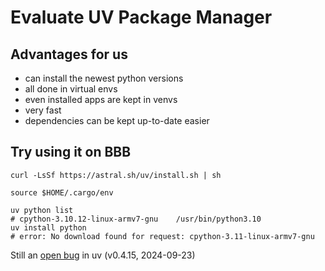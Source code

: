 # Evaluate UV Package Manager

## Advantages for us

- can install the newest python versions
- all done in virtual envs
- even installed apps are kept in venvs
- very fast
- dependencies can be kept up-to-date easier

## Try using it on BBB

```Shell
curl -LsSf https://astral.sh/uv/install.sh | sh

source $HOME/.cargo/env

uv python list
# cpython-3.10.12-linux-armv7-gnu    /usr/bin/python3.10
uv install python
# error: No download found for request: cpython-3.11-linux-armv7-gnu
```

Still an [open bug](https://github.com/astral-sh/uv/issues/6873) in uv (v0.4.15, 2024-09-23)